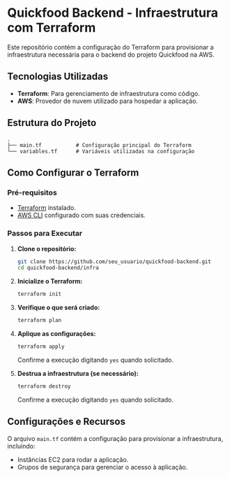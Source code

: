  # Quickfood Backend - Infraestrutura com Terraform
 
 Este repositório contém a configuração do Terraform para provisionar a infraestrutura necessária para o backend do projeto Quickfood na AWS.
 
 ## Tecnologias Utilizadas
 
 - **Terraform**: Para gerenciamento de infraestrutura como código.
 - **AWS**: Provedor de nuvem utilizado para hospedar a aplicação.
 
 ## Estrutura do Projeto
 
 ```plaintext
 .
 ├── main.tf           # Configuração principal do Terraform
 └── variables.tf      # Variáveis utilizadas na configuração
 ```
 
 ## Como Configurar o Terraform
 
 ### Pré-requisitos
 
 - [Terraform](https://www.terraform.io/downloads.html) instalado.
 - [AWS CLI](https://aws.amazon.com/cli/) configurado com suas credenciais.
 
 ### Passos para Executar
 
 1. **Clone o repositório:**
    ```bash
    git clone https://github.com/seu_usuario/quickfood-backend.git
    cd quickfood-backend/infra
    ```
 
 2. **Inicialize o Terraform:**
    ```bash
    terraform init
    ```
 
 3. **Verifique o que será criado:**
    ```bash
    terraform plan
    ```
 
 4. **Aplique as configurações:**
    ```bash
    terraform apply
    ```
 
    Confirme a execução digitando `yes` quando solicitado.
 
 5. **Destrua a infraestrutura (se necessário):**
    ```bash
    terraform destroy
    ```
 
    Confirme a execução digitando `yes` quando solicitado.
 
 ## Configurações e Recursos
 
 O arquivo `main.tf` contém a configuração para provisionar a infraestrutura, incluindo:
 
 - Instâncias EC2 para rodar a aplicação.
 - Grupos de segurança para gerenciar o acesso à aplicação.
 
